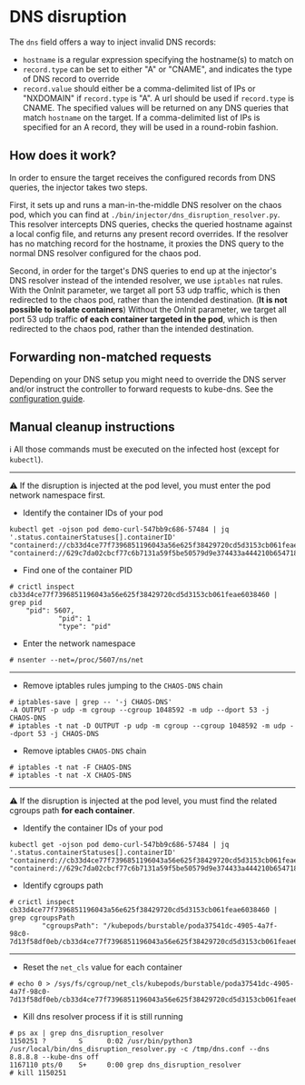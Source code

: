 # DNS disruption

The `dns` field offers a way to inject invalid DNS records:

* `hostname` is a regular expression specifying the hostname(s) to match on
* `record.type` can be set to either "A" or "CNAME", and indicates the type of DNS record to override
* `record.value` should either be a comma-delimited list of IPs or "NXDOMAIN" if `record.type` is "A". A url should be used if `record.type` is CNAME. The specified values will be returned on any DNS queries that match `hostname` on the target. If a comma-delimited list of IPs is specified for an A record, they will be used in a round-robin fashion.

## How does it work?

In order to ensure the target receives the configured records from DNS queries, the injector takes two steps.

First, it sets up and runs a man-in-the-middle DNS resolver on the chaos pod, which you can find at `./bin/injector/dns_disruption_resolver.py`. This resolver intercepts DNS queries, checks the queried hostname against a local config file, and returns any present record overrides. If the resolver has no matching record for the hostname, it proxies the DNS query to the normal DNS resolver configured for the chaos pod.

Second, in order for the target's DNS queries to end up at the injector's DNS resolver instead of the intended resolver, we use `iptables` nat rules.
With the OnInit parameter, we target all port 53 udp traffic, which is then redirected to the chaos pod, rather than the intended destination. (**It is not possible to isolate containers**)
Without the OnInit parameter, we target all port 53 udp traffic **of each container targeted in the pod**, which is then redirected to the chaos pod, rather than the intended destination.

## Forwarding non-matched requests

Depending on your DNS setup you might need to override the DNS server and/or instruct the controller to forward requests to kube-dns. See the [configuration guide](configuration.md).

## Manual cleanup instructions

:information_source: All those commands must be executed on the infected host (except for `kubectl`).

---

:warning: If the disruption is injected at the pod level, you must enter the pod network namespace first.

* Identify the container IDs of your pod

```
kubectl get -ojson pod demo-curl-547bb9c686-57484 | jq '.status.containerStatuses[].containerID'
"containerd://cb33d4ce77f7396851196043a56e625f38429720cd5d3153cb061feae6038460"
"containerd://629c7da02cbcf77c6b7131a59f5be50579d9e374433a444210b6547186dd5f0d"
```

* Find one of the container PID

```
# crictl inspect cb33d4ce77f7396851196043a56e625f38429720cd5d3153cb061feae6038460 | grep pid
    "pid": 5607,
            "pid": 1
            "type": "pid"
```

* Enter the network namespace

```
# nsenter --net=/proc/5607/ns/net
```

---

* Remove iptables rules jumping to the `CHAOS-DNS` chain

```
# iptables-save | grep -- '-j CHAOS-DNS'
-A OUTPUT -p udp -m cgroup --cgroup 1048592 -m udp --dport 53 -j CHAOS-DNS
# iptables -t nat -D OUTPUT -p udp -m cgroup --cgroup 1048592 -m udp --dport 53 -j CHAOS-DNS
```

* Remove iptables `CHAOS-DNS` chain

```
# iptables -t nat -F CHAOS-DNS
# iptables -t nat -X CHAOS-DNS
```

---

:warning: If the disruption is injected at the pod level, you must find the related cgroups path **for each container**.

* Identify the container IDs of your pod

```
kubectl get -ojson pod demo-curl-547bb9c686-57484 | jq '.status.containerStatuses[].containerID'
"containerd://cb33d4ce77f7396851196043a56e625f38429720cd5d3153cb061feae6038460"
"containerd://629c7da02cbcf77c6b7131a59f5be50579d9e374433a444210b6547186dd5f0d"
```

* Identify cgroups path

```
# crictl inspect cb33d4ce77f7396851196043a56e625f38429720cd5d3153cb061feae6038460 | grep cgroupsPath
        "cgroupsPath": "/kubepods/burstable/poda37541dc-4905-4a7f-98c0-7d13f58df0eb/cb33d4ce77f7396851196043a56e625f38429720cd5d3153cb061feae6038460",
```

---

* Reset the `net_cls` value for each container

```
# echo 0 > /sys/fs/cgroup/net_cls/kubepods/burstable/poda37541dc-4905-4a7f-98c0-7d13f58df0eb/cb33d4ce77f7396851196043a56e625f38429720cd5d3153cb061feae6038460/net_cls.classid
```

* Kill dns resolver process if it is still running

```
# ps ax | grep dns_disruption_resolver
1150251 ?        S      0:02 /usr/bin/python3 /usr/local/bin/dns_disruption_resolver.py -c /tmp/dns.conf --dns 8.8.8.8 --kube-dns off
1167110 pts/0    S+     0:00 grep dns_disruption_resolver
# kill 1150251
```
